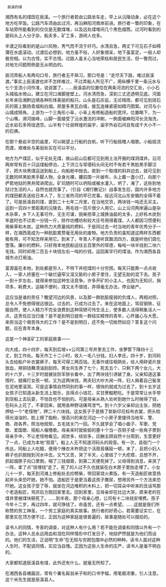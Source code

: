      辰溪的煤 

   湘西有名的煤田在辰溪。一个旅行者若由公路坐车走，早上从沅陵动身，必在这个地方吃早饭。公路汽车须由此过河，再沿麻阳河南岸前进。旅行者一瞥的印象，在车站旁所能看到的仅仅是无数煤堆，以及远处煤堆间几个黑色烟筒。过河时看到的是码头上人分子杂，船夫多，矿工多，游闲人也多。

   半渡之际看到的是山川风物，秀气而不流于纤巧。水清且急，两丈下可见石子如樗蒲在水底滚动。过渡后必想到，地方虽不俗，人好象很呆，地下虽富足，一般人却极穷相。以为古怪，实不古怪。过路人虽关心当地荣枯和居民生活，但一瞥而过，对地方问题照例是无从明白的。

   辰河弄船人有两句口号，旅行者无不熟习，那口号是：“走尽天下路，难过辰溪渡。”事实上辰溪渡也并不怎样难过，不过弄船人所见不广，用纵横千里一条沅水与七个支流小河作准，说说罢了。……辰溪县的位置恰在两条河流的交汇处，小小石头城临水倚山，建立在河口滩脚崖壁上。河水清而急，深到三丈还透明见底。河面长年来往湘黔边境各种形体美丽的船只。山头是石灰岩，无论晴雨，都可见到烧石灰的窑上飘扬青烟和白烟。房屋多黑瓦白墙，接瓦连椽紧密如精巧图案。对河与小山城成犄角，上游为一个三角形小阜，小阜上有修船造船的宽坪。位置略下，为一个山嘴，濒河拨峰，山脚一面接受了沅水激流的冲刷，一胊面被麻阳河长流淘洗，近水岩石多玲珑透空。山半有个壮丽辉煌的庙宇，庙宇外岩石间且有成千大小不一的石佛。

   在那个悬岩半空的庙里，可以眺望上行船的白帆，听下行船摇橹人唱歌。小船挹流而渡，艰难处与美丽处实在可以平分。 

   地方为产煤区，似乎无处无煤，故山前山后都可见到用土法开掘的煤洞煤井。沿河两岸常有百十只运煤船停泊，上下洪江与常德码头间无时不有若干黑脸黑手脚汉子，把大块黑煤运送到船上，向船舱中抛去。若到一个取煤的斜井边去，就可见到无数同样黑脸黑手脚人物，全身光裸，腰前围一片破布，头上戴一盏小灯，向那个俨若地狱的黑井爬进爬出。矿坑随时可以坍陷或被水灌入，坍了，淹了，这些到地狱讨生活的人，自然也就完事了。（引自《湘行散记》）战事发生后，国内许多地方的煤田都丢送给日本人了，东三省热河的早已完事。绥远河北山东安徽的全得不着了。可是辰溪县的煤，直到二十七年二月里，在当地交货，两块钱一吨还无买主。运到一百四十里距离的沅陵去，两毛钱一百斤很少人用它。山上沿河两岸遍山是杂木杂草，乡下人无事可作，无生可谋，挑柴担草上城换油盐的太多，上好栎木炭到年底时也不过卖一分钱一斤，除作坊槽坊和较大庄号用得着煤，人人都因习惯便利用柴草和木炭。这种热力大质量纯的燃料，于是同过去一时当地的青年优秀分子一样，在湘西竟成为一种肮脏累赘毫无用处的废物。地方负责的虽知道这两样东西都极有用，可不知怎样来用它。到末了，年青人不是听其飘流四方，就是听他们腐化堕落。廉价的燃料，只好用本地民船运往五百里外的常德，每吨一块半钱到二块六毛钱。同时却用二百五十块钱左右一吨的价钱，运回美孚行的煤油，作为湘西各县城市点灯用油。

   富源虽在本地，到处都是穷人，不特下井挖煤的十分穷困，每天只能靠一点点收入，一家人挤塞在一个破烂逼窄又湿又脏的小房子里住，无望无助的混下去。孩子一到十岁左右，就得来参加这种生活竞争。许多开矿的小主人，也因为无知识，捐项多，耗费大，运输不便利，煤又太不值钱，弄得毫无办法，停业破产。

   这应当是谁的责任？瞻望河边的风景，以及那一群肮脏瘦弱的负煤人，两相对照，总令人不免想得很远很远。过去的，已成为过去了。来在这地面上，驾驭钢铁，征服自然，使人人精力不完全浪费到这种简陋可怜生活上，使多数人活得稍象活人一点，这责任应当归谁？是不是到明日就有一群结实精悍的青年，心怀雄心与大愿，来担当这个艰苦伟大的工作？是不是到明日，还不免一切依然如旧？答复这个问题，应在青年本身。

   这是一个神圣矿工的家庭故事—— 

   向大成，四十四岁，每天到后坡××公司第三号井里去工作，坐箩筐下降四十三丈，到工作处。每天作工十二小时，收入一毛八分钱。妇人李氏，四十岁，到河码头去给船户补衣裳裤子，每天可得三两百钱。无事作或往相熟处，给人用碎瓷片放放血，用铜钱蘸清油刮刮痧。男女共生养了七个，死去五个，只剩下两个女儿，大的十六岁，十三岁时就被驻防军排长看中，出了两块钱引诱破了身。父亲知道这事情时，就痛打女孩一顿，又为这两块钱，两夫妇大吵大闹一阵，妇人揪着自己髻发在泥地里滚哭。可是这事情自然同别的事一样，很快的就成为过去了。到十五岁这女孩子已知道从新生活上取乐，且得点小钱花，买甘蔗糍粑吃。于是常常让水手带到空船上去玩耍，不怕丑也不怕别的。可是母亲从熟人处听到她什么时候得了钱，在码头上花了，不拿回来，就用各种野话痛骂泄气。到十六岁父亲却出主张，把她押给一个“老怪物”，押二十六块钱。这女孩子于是换了崭新印花标布衣裳，把头梳得光油油的，脸上擦了脂粉，很高兴的来在河边一个小房子里接待当地军、警、商、政各界，照当地规矩，五毛钱关门一回。不久就学会了唱小曲子、军歌、党歌、爱国歌、摇船人催橹歌。母亲来时就偷偷的塞十个当一百铜子或一些角子票到母亲手中，不让老怪物看见。阅世多，经验多，应酬主顾自然十分周到，生意更好了一点，已成为本地“观音”。船上人无不知道河码头的观音。有一次，县衙门一个传达，同船上人吃醋，便用个捶衣木杵把这个活观音痛殴一顿，末了，且把小妇人裤子也扒脱抛到河水中去。又气又苦，哭了半天，心里结了个大疙瘩，总想不开，抓起烟匣子向口里倒，咽了三钱烟膏，到第二天便死掉了。父母得到消息，来哭了一阵，拿了点“烧埋钱”走了。死了的人过不久也就装在白木匣子里抬走埋了。小女儿十一岁，每天到河滩上修船处去捡劈柴，带回家烧火煮饭，有一天造船匠故意扬起斧头来恐吓她，她不怕。造船匠于是更当着这孩子撒尿，想用另外一个方法来恐吓她。这女孩子受了辱，就坐在河边堆积的木料上，把一切耳朵中听来的丑话骂那个老造船匠，骂厌后方跑回家里去。回到家里，见母亲却在灶边大哭，原来老的在煤井里被煤块砸死了。……到半夜，那个母亲心想，公司有十二块钱安埋费。孩子今年十二岁，再过四年，就可挣钱了。命虽苦，还有一点希望。……这就是我们所称赞的劳工神圣，一个劳工家庭的真实故事。旅行者的好奇心，若需要证实它，在那里实在顶方便不过，正因为这种家庭是很普遍的，故事是随处可以掇拾的。

   读书人的同情，专家的调查，对这种人有什么用？若不能在调查和同情以外有一个办法，这种人总永远用血和泪在同样情形中打发日子，地狱俨然就是为他们而设的。他们的生活，正说明“生命”在无知与穷困包围中必然的种种。读书人面对这种人生时，不配说同情，实应当自愧。正因为这些人生命的庄严，读书人是毫不明白的。

   大家都知道辰溪县有煤，此外还有什么，就毫无所知了。 

   在湘西各县裱画店，常有个署名髯翁米子和的口书字幅，用笔极浓重，引人注意。这个米先生就是辰溪县人。 

